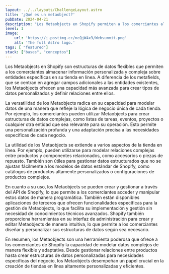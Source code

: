 ```yaml
---
layout: ../../layouts/ChallengeLayout.astro
title: '¿Qué es un metaobject?'
pubDate: 2024-04-21
description: "Los Metaobjects en Shopify permiten a los comerciantes almacenar información personalizada y gestionar relaciones entre entidades en su tienda en línea."
level: 1
image:
    url: 'https://i.postimg.cc/ncQjW4x3/Websummit.png'
    alt: 'The full Astro logo.'
tags: [ "featured"]
stack: ["bases", "conceptos"]
---
```


Los Metaobjects en Shopify son estructuras de datos flexibles que permiten a los comerciantes almacenar información personalizada y compleja sobre entidades específicas en su tienda en línea. A diferencia de los metafields, que se centran en agregar campos adicionales a las entidades existentes, los Metaobjects ofrecen una capacidad más avanzada para crear tipos de datos personalizados y definir relaciones entre ellos.

La versatilidad de los Metaobjects radica en su capacidad para modelar datos de una manera que refleje la lógica de negocio única de cada tienda. Por ejemplo, los comerciantes pueden utilizar Metaobjects para crear estructuras de datos complejas, como listas de tareas, eventos, proyectos o cualquier otra entidad que sea relevante para su operación. Esto permite una personalización profunda y una adaptación precisa a las necesidades específicas de cada negocio.

La utilidad de los Metaobjects se extiende a varios aspectos de la tienda en línea. Por ejemplo, pueden utilizarse para modelar relaciones complejas entre productos y componentes relacionados, como accesorios o piezas de repuesto. También son útiles para gestionar datos estructurados que no se ajustan fácilmente a los modelos de datos estándar de Shopify, como catálogos de productos altamente personalizados o configuraciones de productos complejos.

En cuanto a su uso, los Metaobjects se pueden crear y gestionar a través del API de Shopify, lo que permite a los comerciantes acceder y manipular estos datos de manera programática. También están disponibles aplicaciones de terceros que ofrecen funcionalidades específicas para la gestión de Metaobjects, lo que facilita su implementación y gestión sin necesidad de conocimientos técnicos avanzados. Shopify también proporciona herramientas en su interfaz de administración para crear y editar Metaobjects de manera intuitiva, lo que permite a los comerciantes diseñar y personalizar sus estructuras de datos según sea necesario.

En resumen, los Metaobjects son una herramienta poderosa que ofrece a los comerciantes de Shopify la capacidad de modelar datos complejos de manera flexible y adaptativa. Desde gestionar relaciones entre productos hasta crear estructuras de datos personalizadas para necesidades específicas del negocio, los Metaobjects desempeñan un papel crucial en la creación de tiendas en línea altamente personalizadas y eficientes.
 
